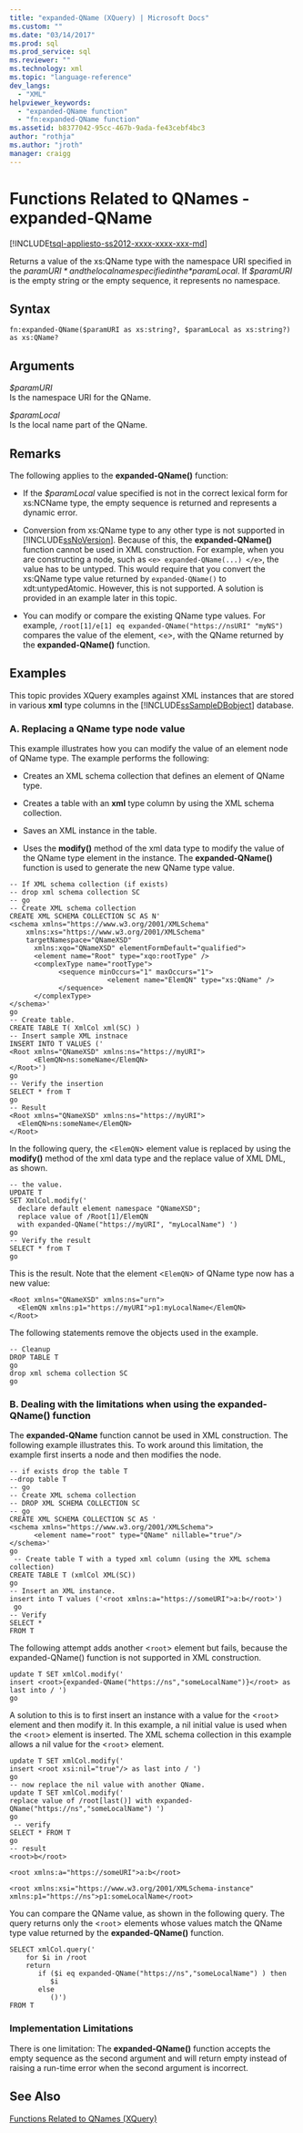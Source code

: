 ```yaml
---
title: "expanded-QName (XQuery) | Microsoft Docs"
ms.custom: ""
ms.date: "03/14/2017"
ms.prod: sql
ms.prod_service: sql
ms.reviewer: ""
ms.technology: xml
ms.topic: "language-reference"
dev_langs: 
  - "XML"
helpviewer_keywords: 
  - "expanded-QName function"
  - "fn:expanded-QName function"
ms.assetid: b8377042-95cc-467b-9ada-fe43cebf4bc3
author: "rothja"
ms.author: "jroth"
manager: craigg
---
```

# Functions Related to QNames - expanded-QName
[!INCLUDE[tsql-appliesto-ss2012-xxxx-xxxx-xxx-md](../includes/tsql-appliesto-ss2012-xxxx-xxxx-xxx-md.md)]

  Returns a value of the xs:QName type with the namespace URI specified in the *$paramURI* and the local name specified in the *$paramLocal*. If *$paramURI* is the empty string or the empty sequence, it represents no namespace.  
  
## Syntax  
  
```  
fn:expanded-QName($paramURI as xs:string?, $paramLocal as xs:string?) as xs:QName?  
```  
  
## Arguments  
 *$paramURI*  
 Is the namespace URI for the QName.  
  
 *$paramLocal*  
 Is the local name part of the QName.  
  
## Remarks  
 The following applies to the **expanded-QName()** function:  
  
-   If the *$paramLocal* value specified is not in the correct lexical form for xs:NCName type, the empty sequence is returned and represents a dynamic error.  
  
-   Conversion from xs:QName type to any other type is not supported in [!INCLUDE[ssNoVersion](../includes/ssnoversion-md.md)]. Because of this, the **expanded-QName()** function cannot be used in XML construction. For example, when you are constructing a node, such as `<e> expanded-QName(...) </e>`, the value has to be untyped. This would require that you convert the xs:QName type value returned by `expanded-QName()` to xdt:untypedAtomic. However, this is not supported. A solution is provided in an example later in this topic.  
  
-   You can modify or compare the existing QName type values. For example, `/root[1]/e[1] eq expanded-QName("https://nsURI" "myNS")` compares the value of the element, <`e`>, with the QName returned by the **expanded-QName()** function.  
  
## Examples  
 This topic provides XQuery examples against XML instances that are stored in various **xml** type columns in the [!INCLUDE[ssSampleDBobject](../includes/sssampledbobject-md.md)] database.  
  
### A. Replacing a QName type node value  
 This example illustrates how you can modify the value of an element node of QName type. The example performs the following:  
  
-   Creates an XML schema collection that defines an element of QName type.  
  
-   Creates a table with an **xml** type column by using the XML schema collection.  
  
-   Saves an XML instance in the table.  
  
-   Uses the **modify()** method of the xml data type to modify the value of the QName type element in the instance. The **expanded-QName()** function is used to generate the new QName type value.  
  
```  
-- If XML schema collection (if exists)  
-- drop xml schema collection SC  
-- go  
-- Create XML schema collection  
CREATE XML SCHEMA COLLECTION SC AS N'  
<schema xmlns="https://www.w3.org/2001/XMLSchema"  
    xmlns:xs="https://www.w3.org/2001/XMLSchema"   
    targetNamespace="QNameXSD"   
      xmlns:xqo="QNameXSD" elementFormDefault="qualified">  
      <element name="Root" type="xqo:rootType" />  
      <complexType name="rootType">  
            <sequence minOccurs="1" maxOccurs="1">  
                        <element name="ElemQN" type="xs:QName" />  
            </sequence>  
      </complexType>  
</schema>'  
go  
-- Create table.  
CREATE TABLE T( XmlCol xml(SC) )  
-- Insert sample XML instnace  
INSERT INTO T VALUES ('  
<Root xmlns="QNameXSD" xmlns:ns="https://myURI">  
      <ElemQN>ns:someName</ElemQN>  
</Root>')  
go  
-- Verify the insertion  
SELECT * from T  
go  
-- Result  
<Root xmlns="QNameXSD" xmlns:ns="https://myURI">  
  <ElemQN>ns:someName</ElemQN>  
</Root>   
```  
  
 In the following query, the <`ElemQN`> element value is replaced by using the **modify()** method of the xml data type and the replace value of XML DML, as shown.  
  
```  
-- the value.  
UPDATE T   
SET XmlCol.modify('  
  declare default element namespace "QNameXSD";   
  replace value of /Root[1]/ElemQN   
  with expanded-QName("https://myURI", "myLocalName") ')  
go  
-- Verify the result  
SELECT * from T  
go  
```  
  
 This is the result. Note that the element <`ElemQN`> of QName type now has a new value:  
  
```  
<Root xmlns="QNameXSD" xmlns:ns="urn">  
  <ElemQN xmlns:p1="https://myURI">p1:myLocalName</ElemQN>  
</Root>  
```  
  
 The following statements remove the objects used in the example.  
  
```  
-- Cleanup  
DROP TABLE T  
go  
drop xml schema collection SC  
go  
```  
  
### B. Dealing with the limitations when using the expanded-QName() function  
 The **expanded-QName** function cannot be used in XML construction. The following example illustrates this. To work around this limitation, the example first inserts a node and then modifies the node.  
  
```  
-- if exists drop the table T  
--drop table T  
-- go  
-- Create XML schema collection  
-- DROP XML SCHEMA COLLECTION SC  
-- go  
CREATE XML SCHEMA COLLECTION SC AS '  
<schema xmlns="https://www.w3.org/2001/XMLSchema">  
      <element name="root" type="QName" nillable="true"/>  
</schema>'  
go  
 -- Create table T with a typed xml column (using the XML schema collection)  
CREATE TABLE T (xmlCol XML(SC))  
go  
-- Insert an XML instance.  
insert into T values ('<root xmlns:a="https://someURI">a:b</root>')  
 go  
-- Verify  
SELECT *   
FROM T  
```  
  
 The following attempt adds another <`root`> element but fails, because the expanded-QName() function is not supported in XML construction.  
  
```  
update T SET xmlCol.modify('  
insert <root>{expanded-QName("https://ns","someLocalName")}</root> as last into / ')  
go  
```  
  
 A solution to this is to first insert an instance with a value for the <`root`> element and then modify it. In this example, a nil initial value is used when the <`root`> element is inserted. The XML schema collection in this example allows a nil value for the <`root`> element.  
  
```  
update T SET xmlCol.modify('  
insert <root xsi:nil="true"/> as last into / ')  
go  
-- now replace the nil value with another QName.  
update T SET xmlCol.modify('  
replace value of /root[last()] with expanded-QName("https://ns","someLocalName") ')  
go  
 -- verify   
SELECT * FROM T  
go  
-- result  
<root>b</root>  
```  
  
 `<root xmlns:a="https://someURI">a:b</root>`  
  
 `<root xmlns:xsi="https://www.w3.org/2001/XMLSchema-instance" xmlns:p1="https://ns">p1:someLocalName</root>`  
  
 You can compare the QName value, as shown in the following query. The query returns only the <`root`> elements whose values match the QName type value returned by the **expanded-QName()** function.  
  
```  
SELECT xmlCol.query('  
    for $i in /root  
    return  
       if ($i eq expanded-QName("https://ns","someLocalName") ) then  
          $i  
       else  
          ()')  
FROM T  
```  
  
### Implementation Limitations  
 There is one limitation: The **expanded-QName()** function accepts the empty sequence as the second argument and will return empty instead of raising a run-time error when the second argument is incorrect.  
  
## See Also  
 [Functions Related to QNames &#40;XQuery&#41;](https://msdn.microsoft.com/library/7e07eb26-f551-4b63-ab77-861684faff71)  
  
  
